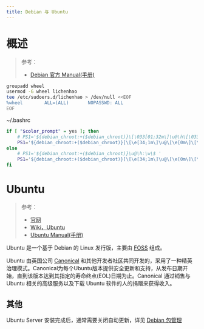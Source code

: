 ```yaml
---
title: Debian 与 Ubuntu
---
```


# 概述

> 参考：
>
> - [Debian 官方 Manual(手册)](https://manpages.debian.org/)

```bash
groupadd wheel
usermod -G wheel lichenhao
tee /etc/sudoers.d/lichenhao > /dev/null <<EOF
%wheel        ALL=(ALL)       NOPASSWD: ALL
EOF
```

\~/.bashrc

```bash
if [ "$color_prompt" = yes ]; then
    # PS1='${debian_chroot:+($debian_chroot)}\[\033[01;32m\]\u@\h\[\033[00m\]:\[\033[01;34m\]\w\[\033[00m\]\$ '
    PS1='${debian_chroot:+($debian_chroot)}[\[\e[34;1m\]\u@\[\e[0m\]\[\e[32;1m\]\H\[\e[0m\] \[\e[31;1m\]\w\[\e[0m\]]\\$ '
else
    # PS1='${debian_chroot:+($debian_chroot)}\u@\h:\w\$ '
    PS1='${debian_chroot:+($debian_chroot)}[\[\e[34;1m\]\u@\[\e[0m\]\[\e[32;1m\]\H\[\e[0m\] \[\e[31;1m\]\w\[\e[0m\]]\\$ '
fi

```

# Ubuntu

> 参考：
>
> - [官网](https://ubuntu.com/)
> - [Wiki，Ubuntu](https://en.wikipedia.org/wiki/Ubuntu)
> - [Ubuntu Manual(手册)](https://manpages.ubuntu.com/)

Ubuntu 是一个基于 Debian 的 Linux 发行版，主要由 [FOSS](https://en.wikipedia.org/wiki/Free_and_open-source_software) 组成。

Ubuntu 由英国公司 [Canonical](https://en.wikipedia.org/wiki/Canonical_(company)) 和其他开发者社区共同开发的，采用了一种精英治理模式。Canonical为每个Ubuntu版本提供安全更新和支持，从发布日期开始，直到该版本达到其指定的寿命终点(EOL)日期为止。Canonical 通过销售与 Ubuntu 相关的高级服务以及下载 Ubuntu 软件的人的捐赠来获得收入。

## 其他

Ubuntu Server 安装完成后，通常需要关闭自动更新，详见 [Debian 包管理](/docs/1.操作系统/6.Package%20管理/Debian%20包管理.md#包的自动更新)

